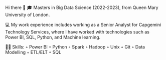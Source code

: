 Hi there 👋
🎓 Masters in Big Data Science (2022-2023), from Queen Mary University of London.

💻 My work experience includes working as a Senior Analyst for Capgemini Technology Services, where I have worked with technologies such as Power BI, SQL, Python, and Machine learning.

💪🏻 Skills:
◦ Power BI ◦ Python ◦ Spark ◦ Hadoop ◦ Unix ◦ Git ◦ Data Modelling ◦ ETL/ELT ◦ SQL
